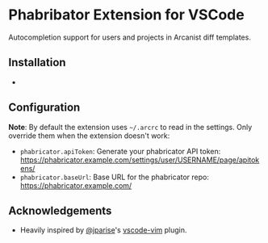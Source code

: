 # Phabribator Extension for VSCode

Autocompletion support for users and projects in Arcanist diff templates.

## Installation

-

## Configuration

**Note**: By default the extension uses `~/.arcrc` to read in the settings. Only override them when the extension doesn't work:

- `phabricator.apiToken`: Generate your phabricator API token: https://phabricator.example.com/settings/user/USERNAME/page/apitokens/
- `phabricator.baseUrl`: Base URL for the phabricator repo: https://phabricator.example.com/

## Acknowledgements

- Heavily inspired by [@jparise](https://github.com/jparise)'s [vscode-vim](https://github.com/jparise/vim-phabricator) plugin.
